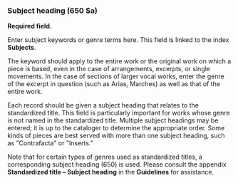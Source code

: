 ### Subject heading (650 $a)

**Required field.**

Enter subject keywords or genre terms here. This field is linked to the index **Subjects**.

The keyword should apply to the entire work or the original work on which a piece is based, even in the case of arrangements, excerpts, or single movements. In the case of sections of larger vocal works, enter the genre of the excerpt in question (such as Arias, Marches) as well as that of the entire work.

Each record should be given a subject heading that relates to the standardized title. This field is particularly important for works whose genre is not named in the standardized title. Multiple subject headings may be entered; it is up to the cataloger to determine the appropriate order. Some kinds of pieces are best served with more than one subject heading, such as "Contrafacta" or "Inserts."

Note that for certain types of genres used as standardized titles, a corresponding subject heading (650) is used. Please consult the appendix **Standardized title – Subject heading** in the **Guidelines** for assistance.
